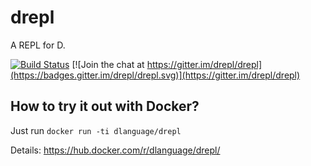 drepl
=====

A REPL for D.

[![Build Status](https://travis-ci.org/drepl/drepl.png)](https://travis-ci.org/drepl/drepl)
[![Join the chat at https://gitter.im/drepl/drepl](https://badges.gitter.im/drepl/drepl.svg)](https://gitter.im/drepl/drepl)

How to try it out with Docker?
------------------------------

Just run `docker run -ti dlanguage/drepl`

Details: https://hub.docker.com/r/dlanguage/drepl/
